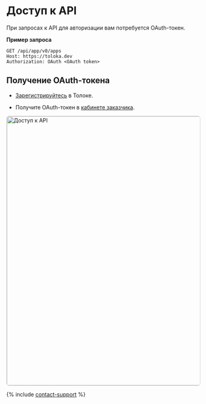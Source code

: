 # Доступ к API

При запросах к API для авторизации вам потребуется OAuth-токен.

**Пример запроса**

```http
GET /api/app/v0/apps
Host: https://toloka.dev
Authorization: OAuth <OAuth token>
```

## Получение OAuth-токена

- [Зарегистрируйтесь](https://toloka.ai/ru/docs/guide/concepts/access.html) в Толоке.

- Получите OAuth-токен в [кабинете заказчика](https://platform.toloka.ai/ru/requester/profile/integration).

<a target="_blank" href="https://yastatic.net/s3/doc-binary/src/support/toloka/ru/api/get-oauth-token.png"><img src="https://yastatic.net/s3/doc-binary/src/support/toloka/ru/api/get-oauth-token.png" alt="Доступ к API" style="border:1px solid #ccc;border-radius:6px;cursor:zoom-in;width:700px;" /></a>

{% include [contact-support](../../_includes/contact-support.md) %}